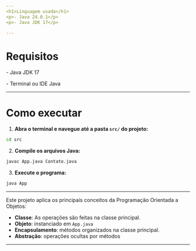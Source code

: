 ```yaml
---
<h1>Linguagem usada</h1>
<p>- Java 24.0.1</p>
<p>- Java JDK 17</p>

---
```

<h1>Requisitos</h1>
<p>- Java JDK 17</p>
<p>- Terminal ou IDE Java</p>

---

<h1>Como executar</h1>

1. **Abra o terminal e navegue até a pasta `src/` do projeto:**

```bash
cd src
```

2. **Compile os arquivos Java:**

```bash
javac App.java Contato.java
```

3. **Execute o programa:**

```bash
java App
```

---

<p>Este projeto aplica os principais conceitos da Programação Orientada a Objetos:

- **Classe**: As operações são feitas na classe principal.
- **Objeto**: instanciado em `App.java`
- **Encapsulamento**: métodos organizados na classe principal.
- **Abstração**: operações ocultas por métodos

---